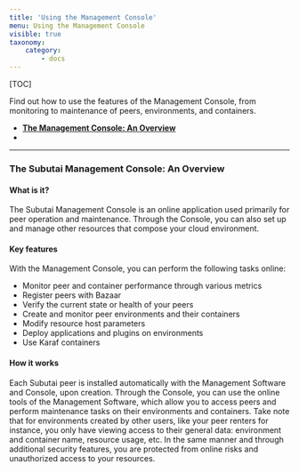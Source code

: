 ```yaml
---
title: 'Using the Management Console'
menu: Using the Management Console
visible: true
taxonomy:
    category:
        - docs
---
```


[TOC]

Find out how to use the features of the Management Console, from monitoring to maintenance of peers, environments, and containers. 

* **[The Management Console: An Overview](#overview)**
* **[]()**

***

### <a id="overview"> </a> The Subutai Management Console: An Overview

#### What is it?

The Subutai Management Console is an online application used primarily for peer operation and maintenance. Through the Console, you can also set up and manage other resources that compose your cloud environment.

#### Key features

With the Management Console, you can perform the following tasks online:

* Monitor peer and container performance through various metrics
* Register peers with Bazaar
* Verify the current state or health of your peers
* Create and monitor peer environments and their containers
* Modify resource host parameters
* Deploy applications and plugins on environments
* Use Karaf containers

#### How it works

Each Subutai peer is installed automatically with the Management Software and Console, upon creation. Through the Console, you can use the online tools of the Management Software, which allow you to access peers and perform maintenance tasks on their environments and containers. Take note that for environments created by other users, like your peer renters for instance, you only have viewing access to their general data: environment and container name, resource usage, etc. In the same manner and through additional security features, you are protected from online risks and unauthorized access to your resources.
   
